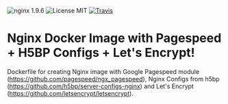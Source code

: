 ![nginx 1.9.6](https://img.shields.io/badge/nginx-1.9.6-brightgreen.svg) ![License MIT](https://img.shields.io/badge/license-MIT-blue.svg) [![Travis](https://img.shields.io/travis/Servivum/docker-nginx.svg)](https://travis-ci.org/Servivum/docker-nginx)

# Nginx Docker Image with Pagespeed + H5BP Configs + Let's Encrypt!

Dockerfile for creating Nginx image with Google Pagespeed module (https://github.com/pagespeed/ngx_pagespeed), 
Nginx Configs from h5bp (https://github.com/h5bp/server-configs-nginx) and Let's Encrypt 
(https://github.com/letsencrypt/letsencrypt).
